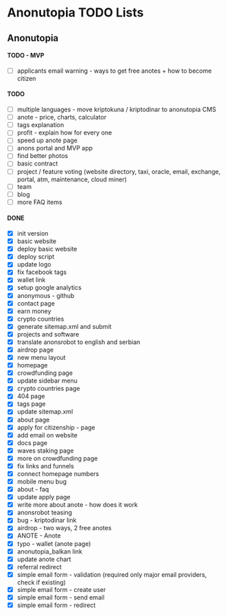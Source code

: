 # Anonutopia TODO Lists

## Anonutopia

#### TODO - MVP

- [ ] applicants email warning - ways to get free anotes + how to become citizen

#### TODO

- [ ] multiple languages - move kriptokuna / kriptodinar to anonutopia CMS
- [ ] anote - price, charts, calculator
- [ ] tags explanation
- [ ] profit - explain how for every one
- [ ] speed up anote page
- [ ] anons portal and MVP app
- [ ] find better photos
- [ ] basic contract
- [ ] project / feature voting (website directory, taxi, oracle, email, exchange, portal, atm, maintenance, cloud miner)
- [ ] team
- [ ] blog
- [ ] more FAQ items

#### DONE

- [x] init version
- [x] basic website
- [x] deploy basic website
- [x] deploy script
- [x] update logo
- [x] fix facebook tags
- [x] wallet link
- [x] setup google analytics
- [x] anonymous - github
- [x] contact page
- [x] earn money
- [x] crypto countries
- [x] generate sitemap.xml and submit
- [x] projects and software
- [x] translate anonsrobot to english and serbian
- [x] airdrop page
- [x] new menu layout
- [x] homepage
- [x] crowdfunding page
- [x] update sidebar menu
- [x] crypto countries page
- [x] 404 page
- [x] tags page
- [x] update sitemap.xml
- [x] about page
- [x] apply for citizenship - page
- [x] add email on website
- [x] docs page
- [x] waves staking page
- [x] more on crowdfunding page
- [x] fix links and funnels
- [x] connect homepage numbers
- [x] mobile menu bug
- [x] about - faq
- [x] update apply page
- [x] write more about anote - how does it work
- [x] anonsrobot teasing
- [x] bug - kriptodinar link
- [x] airdrop - two ways, 2 free anotes
- [x] ANOTE - Anote
- [x] typo - wallet (anote page)
- [x] anonutopia_balkan link
- [x] update anote chart
- [x] referral redirect
- [x] simple email form - validation (required only major email providers, check if existing)
- [x] simple email form - create user
- [x] simple email form - send email
- [x] simple email form - redirect
